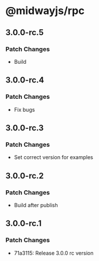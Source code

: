 # @midwayjs/rpc

## 3.0.0-rc.5

### Patch Changes

- Build

## 3.0.0-rc.4

### Patch Changes

- Fix bugs

## 3.0.0-rc.3

### Patch Changes

- Set correct version for examples

## 3.0.0-rc.2

### Patch Changes

- Build after publish

## 3.0.0-rc.1

### Patch Changes

- 71a3115: Release 3.0.0 rc version

